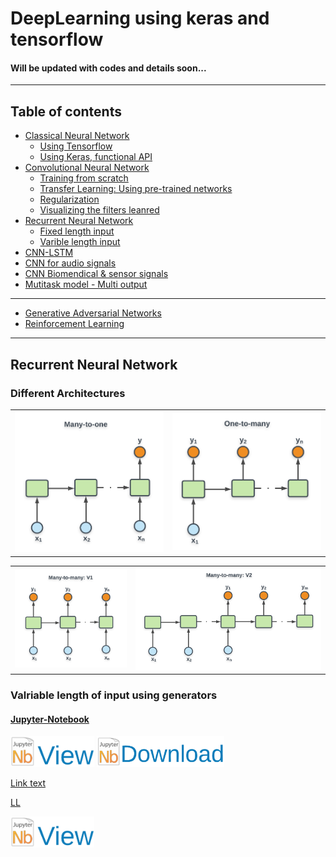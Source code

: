 # DeepLearning using keras and tensorflow
#### Will be updated with codes and details soon...

-----
## Table of contents
- [Classical Neural Network](#)
    - [Using Tensorflow](#)
    - [Using Keras, functional API](#)
- [Convolutional Neural Network](#)
    - [Training from scratch](#)
    - [Transfer Learning: Using pre-trained networks](#)
    - [Regularization](#)
    - [Visualizing the filters leanred](#)
- [Recurrent Neural Network](#)
    - [Fixed length input](#)
    - [Varible length input](#valriable-length-of-input-using-generators)
- [CNN-LSTM](#)
- [CNN for audio signals](#)
- [CNN Biomendical & sensor signals](#)
- [Mutitask model - Multi output](#)
---
- [Generative Adversarial Networks](#)
- [Reinforcement Learning](#)
-----



## Recurrent Neural Network
### Different Architectures

<table><tr><td>
<img src="https://raw.githubusercontent.com/Nikeshbajaj/DeepLearning_TensorflowKeras/master/img/RNN_many2one.png" width="300" />
</td><td>
<img src="https://raw.githubusercontent.com/Nikeshbajaj/DeepLearning_TensorflowKeras/master/img/RNN_one2many.png" width="300" />
</td></tr></table>

<table><tr><td>
<img src="https://raw.githubusercontent.com/Nikeshbajaj/DeepLearning_TensorflowKeras/master/img/RNN_many2manyV1.png" width="300"/>
</td><td>
<img src="https://raw.githubusercontent.com/Nikeshbajaj/DeepLearning_TensorflowKeras/master/img/RNN_many2manyV2.png" width="500"/>
</td></tr></table>

###  Valriable length of input using generators
#### [Jupyter-Notebook](https://github.com/Nikeshbajaj/DeepLearning_TensorflowKeras/blob/master/RNN_Different_Architectures.ipynb/)

[<img src="https://raw.githubusercontent.com/Nikeshbajaj/utis/master/images/jp3.png" height="50"/>](https://github.com/Nikeshbajaj/DeepLearning_TensorflowKeras/blob/master/RNN_Different_Architectures.ipynb/)
[<img src="https://raw.githubusercontent.com/Nikeshbajaj/utis/master/images/jp.png" height="50"/>](https://raw.githubusercontent.com/Nikeshbajaj/DeepLearning_TensorflowKeras/master/RNN_Different_Architectures.ipynb)

<a href="https://github.com/Nikeshbajaj/DeepLearning_TensorflowKeras/raw/master/RNN_Different_Architectures.ipynb/" target="_blank">Link text</a>


<a class="reference external" href="https://github.com/Nikeshbajaj/DeepLearning_TensorflowKeras/raw/master/RNN_Different_Architectures.ipynb/" download="">LL</a>

<kbd><img src="https://github.com/Nikeshbajaj/utis/raw/master/images/jp3.png" height="50"/></kbd>
